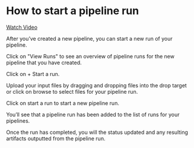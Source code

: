 # How to start a pipeline run

[Watch Video](https://help.openfido.org/assets/create_pipeline.mp4)

After you’ve created a new pipeline, you can start a new run of your pipeline.

Click on "View Runs" to see an overview of pipeline runs for the new pipeline that you have created.

Click on + Start a run.

Upload your input files by dragging and dropping files into the drop target or click on browse to select files for your pipeline run.

Click on start a run to start a new pipeline run.

You’ll see that a pipeline run has been added to the list of runs for your pipelines.

Once the run has completed, you will the status updated and any resulting artifacts outputted from the pipeline run.

